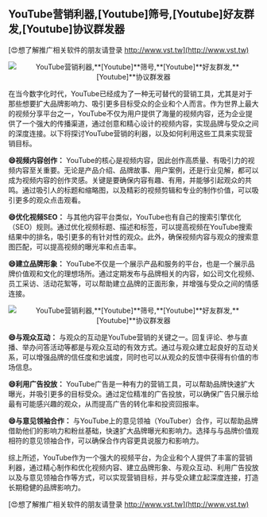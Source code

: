 ## **YouTube营销利器,**[Youtube]**筛号,**[Youtube]**好友群发,**[Youtube]**协议群发器**

[😍想了解推广相关软件的朋友请登录 http://www.vst.tw](http://www.vst.tw)

 <center><img src="https://vst.tw/MP4/tuiguang/png/3.png" alt="YouTube营销利器,**[Youtube]**筛号,**[Youtube]**好友群发,**[Youtube]**协议群发器"></center>

在当今数字化时代，YouTube已经成为了一种无可替代的营销工具，尤其是对于那些想要扩大品牌影响力、吸引更多目标受众的企业和个人而言。作为世界上最大的视频分享平台之一，YouTube不仅为用户提供了海量的视频内容，还为企业提供了一个强大的传播渠道，通过创意和精心设计的视频内容，实现品牌与受众之间的深度连接。以下将探讨YouTube营销的利器，以及如何利用这些工具来实现营销目标。

**😄视频内容创作：**
YouTube的核心是视频内容，因此创作高质量、有吸引力的视频内容至关重要。无论是产品介绍、品牌故事、用户案例，还是行业见解，都可以成为视频内容的创作灵感。关键是要确保内容有趣、有用，并能够引起观众的共鸣。通过吸引人的标题和缩略图，以及精彩的视频剪辑和专业的制作价值，可以吸引更多的观众点击观看。

**😄优化视频SEO：**
与其他内容平台类似，YouTube也有自己的搜索引擎优化（SEO）规则。通过优化视频标题、描述和标签，可以提高视频在YouTube搜索结果中的排名，吸引更多的有针对性的观众。此外，确保视频内容与观众的搜索意图匹配，可以提高视频的曝光率和点击率。

**😄建立品牌形象：**
YouTube不仅是一个展示产品和服务的平台，也是一个展示品牌价值观和文化的理想场所。通过定期发布与品牌相关的内容，如公司文化视频、员工采访、活动花絮等，可以帮助建立品牌的正面形象，并增强与受众之间的情感连接。

 <center><img src="https://vst.tw/MP4/tuiguang/png/6.png" alt="YouTube营销利器,**[Youtube]**筛号,**[Youtube]**好友群发,**[Youtube]**协议群发器"></center>

**😄与观众互动：**
与观众的互动是YouTube营销的关键之一。回复评论、参与直播、举办问答活动等都是与观众互动的有效方式。通过与观众建立起良好的互动关系，可以增强品牌的信任度和忠诚度，同时也可以从观众的反馈中获得有价值的市场信息。

**😄利用广告投放：**
YouTube广告是一种有力的营销工具，可以帮助品牌快速扩大曝光，并吸引更多的目标受众。通过定位精准的广告投放，可以确保广告只展示给最有可能感兴趣的观众，从而提高广告的转化率和投资回报率。

**😄与意见领袖合作：**
与YouTube上的意见领袖（YouTuber）合作，可以帮助品牌借助他们的影响力和粉丝基础，快速扩大品牌曝光和影响力。选择与与品牌价值观相符的意见领袖合作，可以确保合作内容更具说服力和影响力。

综上所述，YouTube作为一个强大的视频平台，为企业和个人提供了丰富的营销利器，通过精心制作和优化视频内容、建立品牌形象、与观众互动、利用广告投放以及与意见领袖合作等方式，可以实现营销目标，并与受众建立起深度连接，打造长期稳健的品牌影响力。

[😍想了解推广相关软件的朋友请登录 http://www.vst.tw](http://www.vst.tw)



